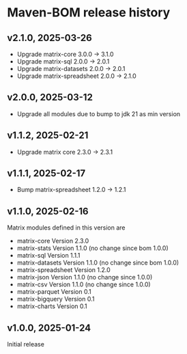 # Maven-BOM release history

## v2.1.0, 2025-03-26
- Upgrade matrix-core 3.0.0 -> 3.1.0
- Upgrade matrix-sql 2.0.0 -> 2.0.1
- Upgrade matrix-datasets 2.0.0 -> 2.0.1
- Upgrade matrix-spreadsheet 2.0.0 -> 2.1.0

## v2.0.0, 2025-03-12
- Upgrade all modules due to bump to jdk 21 as min version

## v1.1.2, 2025-02-21
- Upgrade matrix core 2.3.0 -> 2.3.1

## v1.1.1, 2025-02-17
- Bump matrix-spreadsheet 1.2.0 -> 1.2.1

## v1.1.0, 2025-02-16
Matrix modules defined in this version are
- matrix-core Version 2.3.0
- matrix-stats Version 1.1.0 (no change since bom 1.0.0)
- matrix-sql Version 1.1.1
- matrix-datasets Version 1.1.0 (no change since bom 1.0.0)
- matrix-spreadsheet Version 1.2.0
- matrix-json Version 1.1.0 (no change since 1.0.0)
- matrix-csv Version 1.1.0 (no change since 1.0.0)
- matrix-parquet Version 0.1
- matrix-bigquery Version 0.1
- matrix-charts Version 0.1

## v1.0.0, 2025-01-24
Initial release